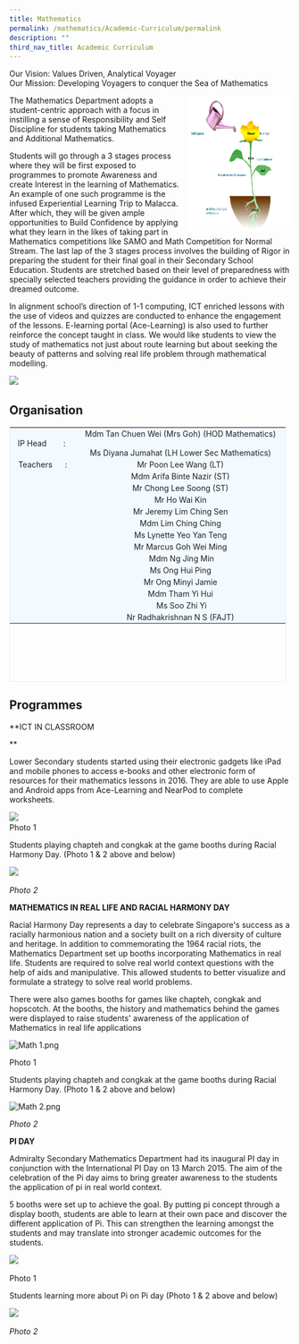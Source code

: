 ```yaml
---
title: Mathematics
permalink: /mathematics/Academic-Curriculum/permalink
description: ""
third_nav_title: Academic Curriculum
---
```

Our Vision: Values Driven, Analytical Voyager <br>
Our Mission: Developing Voyagers to conquer the Sea of Mathematics

<img src="/images/math1.png" style="width:183px;height:240px;margin-left:15px;" align = "right">

The Mathematics Department adopts a student-centric approach with a focus in instilling a sense of Responsibility and Self Discipline for students taking Mathematics and Additional Mathematics. 

Students will go through a 3 stages process where they will be first exposed to programmes to promote Awareness and create Interest in the learning of Mathematics. An example of one such programme is the infused Experiential Learning Trip to Malacca. After which, they will be given ample opportunities to Build Confidence by applying what they learn in the likes of taking part in Mathematics competitions like SAMO and Math Competition for Normal Stream. The last lap of the 3 stages process involves the building of Rigor in preparing the student for their final goal in their Secondary School Education. Students are stretched based on their level of preparedness with specially selected teachers providing the guidance in order to achieve their dreamed outcome.  

In alignment school’s direction of 1-1 computing, ICT enriched lessons with the use of videos and quizzes are conducted to enhance the engagement of the lessons. E-learning portal (Ace-Learning) is also used to further reinforce the concept taught in class. We would like students to view the study of mathematics not just about route learning but about seeking the beauty of patterns and solving real life problem through mathematical modelling.

</div>
</div>

![](https://lh6.googleusercontent.com/uvCCJyczvZY1LcrcwyNOikPsRJkL0EM6oGCs1CbtGrMpdlOODh-8XJC_aW4-brQMaPNR4PeCohy3V4aB3-lDmekJGouDd_QKPRP7TowQ1tMkq1FCiDBF-LLN-2zAfN7S4Fj5nB53XTV1-bi-RA)



  


Organisation
------------

<table border="0" class="iveo_table ives_tab_blue" style="margin: 0px; outline: 0px; padding: 0px; border: 1px solid rgb(234, 234, 234); height: 456px; width: 496px;"><tbody style="margin: 0px; outline: 0px; padding: 0px;"><tr style="margin: 0px; outline: 0px; padding: 0px;"><td style="margin: 0px; outline: 0px; padding: 2px; text-align: center; background-color: rgb(242, 249, 255); color: rgb(34, 34, 34); width: 115px;">IP Head &nbsp; &nbsp; &nbsp; &nbsp;:&nbsp;</td><td style="margin: 0px; outline: 0px; padding: 2px; text-align: center; background-color: rgb(242, 249, 255); color: rgb(34, 34, 34); width: 381px;">Mdm Tan Chuen Wei (Mrs Goh) (HOD Mathematics)<br style="margin: 0px; outline: 0px; padding: 0px;"><br style="margin: 0px; outline: 0px; padding: 0px;">Ms Diyana Jumahat (LH Lower Sec Mathematics)</td></tr><tr style="margin: 0px; outline: 0px; padding: 0px;"><td style="margin: 0px; outline: 0px; padding: 2px; text-align: center; background-color: rgb(242, 249, 255); color: rgb(34, 34, 34);">Teachers &nbsp; &nbsp; &nbsp;:</td><td style="margin: 0px; outline: 0px; padding: 2px; text-align: center; background-color: rgb(242, 249, 255); color: rgb(34, 34, 34);">Mr Poon Lee Wang (LT)</td></tr><tr style="margin: 0px; outline: 0px; padding: 0px;"><td style="margin: 0px; outline: 0px; padding: 2px; text-align: center; background-color: rgb(242, 249, 255); color: rgb(34, 34, 34);"></td><td style="margin: 0px; outline: 0px; padding: 2px; text-align: center; background-color: rgb(242, 249, 255); color: rgb(34, 34, 34);">Mdm Arifa Binte Nazir (ST)<br style="margin: 0px; outline: 0px; padding: 0px;"></td></tr><tr style="margin: 0px; outline: 0px; padding: 0px;"><td style="margin: 0px; outline: 0px; padding: 2px; text-align: center; background-color: rgb(242, 249, 255); color: rgb(34, 34, 34);"></td><td style="margin: 0px; outline: 0px; padding: 2px; text-align: center; background-color: rgb(242, 249, 255); color: rgb(34, 34, 34);">Mr Chong Lee Soong (ST)</td></tr><tr style="margin: 0px; outline: 0px; padding: 0px;"><td style="margin: 0px; outline: 0px; padding: 2px; text-align: center; background-color: rgb(242, 249, 255); color: rgb(34, 34, 34);"></td><td style="margin: 0px; outline: 0px; padding: 2px; text-align: center; background-color: rgb(242, 249, 255); color: rgb(34, 34, 34);">Mr Ho Wai Kin</td></tr><tr style="margin: 0px; outline: 0px; padding: 0px;"><td style="margin: 0px; outline: 0px; padding: 2px; text-align: center; background-color: rgb(242, 249, 255); color: rgb(34, 34, 34);"></td><td style="margin: 0px; outline: 0px; padding: 2px; text-align: center; background-color: rgb(242, 249, 255); color: rgb(34, 34, 34);">Mr Jeremy Lim Ching Sen</td></tr><tr style="margin: 0px; outline: 0px; padding: 0px;"><td style="margin: 0px; outline: 0px; padding: 2px; text-align: center; background-color: rgb(242, 249, 255); color: rgb(34, 34, 34);"></td><td style="margin: 0px; outline: 0px; padding: 2px; text-align: center; background-color: rgb(242, 249, 255); color: rgb(34, 34, 34);">Mdm Lim Ching Ching</td></tr><tr style="margin: 0px; outline: 0px; padding: 0px;"><td style="margin: 0px; outline: 0px; padding: 2px; text-align: center; background-color: rgb(242, 249, 255); color: rgb(34, 34, 34);"></td><td style="margin: 0px; outline: 0px; padding: 2px; text-align: center; background-color: rgb(242, 249, 255); color: rgb(34, 34, 34);">Ms Lynette Yeo Yan Teng<br style="margin: 0px; outline: 0px; padding: 0px;"></td></tr><tr style="margin: 0px; outline: 0px; padding: 0px;"><td style="margin: 0px; outline: 0px; padding: 2px; text-align: center; background-color: rgb(242, 249, 255); color: rgb(34, 34, 34);"></td><td style="margin: 0px; outline: 0px; padding: 2px; text-align: center; background-color: rgb(242, 249, 255); color: rgb(34, 34, 34);">Mr Marcus Goh Wei Ming<br style="margin: 0px; outline: 0px; padding: 0px;"></td></tr><tr style="margin: 0px; outline: 0px; padding: 0px;"><td style="margin: 0px; outline: 0px; padding: 2px; text-align: center; background-color: rgb(242, 249, 255); color: rgb(34, 34, 34);"></td><td style="margin: 0px; outline: 0px; padding: 2px; text-align: center; background-color: rgb(242, 249, 255); color: rgb(34, 34, 34);">&nbsp;Mdm Ng Jing Min<br style="margin: 0px; outline: 0px; padding: 0px;"></td></tr><tr style="margin: 0px; outline: 0px; padding: 0px;"><td style="margin: 0px; outline: 0px; padding: 2px; text-align: center; background-color: rgb(242, 249, 255); color: rgb(34, 34, 34);"></td><td style="margin: 0px; outline: 0px; padding: 2px; text-align: center; background-color: rgb(242, 249, 255); color: rgb(34, 34, 34);">Ms Ong Hui Ping<br style="margin: 0px; outline: 0px; padding: 0px;"></td></tr><tr style="margin: 0px; outline: 0px; padding: 0px;"><td style="margin: 0px; outline: 0px; padding: 2px; text-align: center; background-color: rgb(242, 249, 255); color: rgb(34, 34, 34);"></td><td style="margin: 0px; outline: 0px; padding: 2px; text-align: center; background-color: rgb(242, 249, 255); color: rgb(34, 34, 34);">Mr Ong Minyi Jamie<br style="margin: 0px; outline: 0px; padding: 0px;"></td></tr><tr style="margin: 0px; outline: 0px; padding: 0px;"><td style="margin: 0px; outline: 0px; padding: 2px; text-align: center; background-color: rgb(242, 249, 255); color: rgb(34, 34, 34);"></td><td style="margin: 0px; outline: 0px; padding: 2px; text-align: center; background-color: rgb(242, 249, 255); color: rgb(34, 34, 34);">Mdm Tham Yi Hui</td></tr><tr style="margin: 0px; outline: 0px; padding: 0px;"><td style="margin: 0px; outline: 0px; padding: 2px; text-align: center; background-color: rgb(242, 249, 255); color: rgb(34, 34, 34);"></td><td style="margin: 0px; outline: 0px; padding: 2px; text-align: center; background-color: rgb(242, 249, 255); color: rgb(34, 34, 34);">&nbsp;Ms Soo Zhi Yi</td></tr><tr style="margin: 0px; outline: 0px; padding: 0px;"><td style="margin: 0px; outline: 0px; padding: 2px; text-align: center; background-color: rgb(242, 249, 255); color: rgb(34, 34, 34);"></td><td style="margin: 0px; outline: 0px; padding: 2px; text-align: center; background-color: rgb(242, 249, 255); color: rgb(34, 34, 34);">Nr Radhakrishnan N S (FAJT)<br style="margin: 0px; outline: 0px; padding: 0px;"></td></tr></tbody></table>

Programmes
----------

**ICT IN CLASSROOM  
  
**

Lower Secondary students started using their electronic gadgets like iPad and mobile phones to access e-books and other electronic form of resources for their mathematics lessons in 2016. They are able to use Apple and Android apps from Ace-Learning and NearPod to complete worksheets. 

![](https://admiraltysec.moe.edu.sg/qql/slot/u752/Academic%20Curriculum%20&%20Applied%20Learning%20P/Academic%20Curriculum/Mathematics/Picture1.png)   
Photo 1  

Students playing chapteh and congkak at the game booths during Racial Harmony Day. (Photo 1 & 2 above and below)  

![](https://admiraltysec.moe.edu.sg/qql/slot/u752/Academic%20Curriculum%20&%20Applied%20Learning%20P/Academic%20Curriculum/Mathematics/Picture2.png)

_Photo 2_ 

  

**MATHEMATICS IN REAL LIFE AND RACIAL HARMONY DAY**

Racial Harmony Day represents a day to celebrate Singapore's success as a racially harmonious nation and a society built on a rich diversity of culture and heritage. In addition to commemorating the 1964 racial riots, the Mathematics Department set up booths incorporating Mathematics in real life. Students are required to solve real world context questions with the help of aids and manipulative. This allowed students to better visualize and formulate a strategy to solve real world problems. 

There were also games booths for games like chapteh, congkak and hopscotch. At the booths, the history and mathematics behind the games were displayed to raise students' awareness of the application of Mathematics in real life applications

![Math 1.png](https://admiraltysec.moe.edu.sg/qql/slot/u752/Academic%20Curriculum%20&%20Applied%20Learning%20P/Academic%20Curriculum/Mathematics/Math%201.png)

Photo 1  

Students playing chapteh and congkak at the game booths during Racial Harmony Day. (Photo 1 & 2 above and below)  

![Math 2.png](https://admiraltysec.moe.edu.sg/qql/slot/u752/Academic%20Curriculum%20&%20Applied%20Learning%20P/Academic%20Curriculum/Mathematics/Math%202.png)

_Photo 2_

  

**PI DAY**

Admiralty Secondary Mathematics Department had its inaugural PI day in conjunction with the International PI Day on 13 March 2015. The aim of the celebration of the Pi day aims to bring greater awareness to the students the application of pi in real world context.

5 booths were set up to achieve the goal. By putting pi concept through a display booth, students are able to learn at their own pace and discover the different application of Pi. This can strengthen the learning amongst the students and may translate into stronger academic outcomes for the students.

![](https://admiraltysec.moe.edu.sg/qql/slot/u752/Academic%20Curriculum%20&%20Applied%20Learning%20P/Academic%20Curriculum/Mathematics/Picture3.png) 

Photo 1

Students learning more about Pi on Pi day (Photo 1 & 2 above and below)  

![](https://admiraltysec.moe.edu.sg/qql/slot/u752/Academic%20Curriculum%20&%20Applied%20Learning%20P/Academic%20Curriculum/Mathematics/Picture4.png)

_Photo 2_